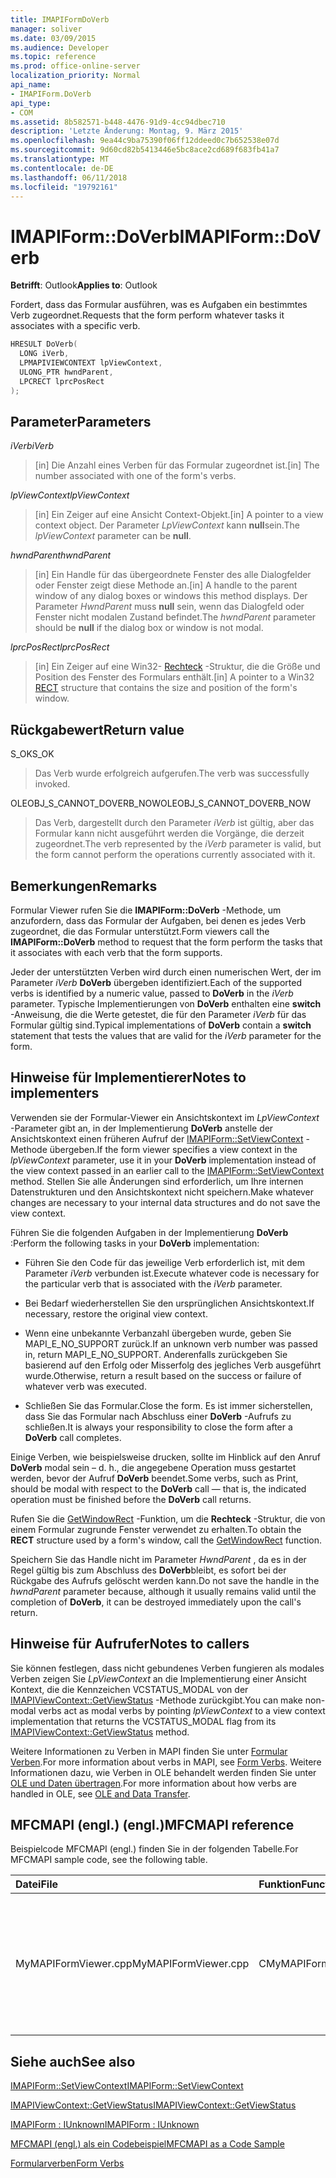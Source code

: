 ```yaml
---
title: IMAPIFormDoVerb
manager: soliver
ms.date: 03/09/2015
ms.audience: Developer
ms.topic: reference
ms.prod: office-online-server
localization_priority: Normal
api_name:
- IMAPIForm.DoVerb
api_type:
- COM
ms.assetid: 8b582571-b448-4476-91d9-4cc94dbec710
description: 'Letzte Änderung: Montag, 9. März 2015'
ms.openlocfilehash: 9ea44c9ba75390f06ff12ddeed0c7b652538e07d
ms.sourcegitcommit: 9d60cd82b5413446e5bc8ace2cd689f683fb41a7
ms.translationtype: MT
ms.contentlocale: de-DE
ms.lasthandoff: 06/11/2018
ms.locfileid: "19792161"
---
```

# <a name="imapiformdoverb"></a><span data-ttu-id="d97b8-103">IMAPIForm::DoVerb</span><span class="sxs-lookup"><span data-stu-id="d97b8-103">IMAPIForm::DoVerb</span></span>

  
  
<span data-ttu-id="d97b8-104">**Betrifft**: Outlook</span><span class="sxs-lookup"><span data-stu-id="d97b8-104">**Applies to**: Outlook</span></span> 
  
<span data-ttu-id="d97b8-105">Fordert, dass das Formular ausführen, was es Aufgaben ein bestimmtes Verb zugeordnet.</span><span class="sxs-lookup"><span data-stu-id="d97b8-105">Requests that the form perform whatever tasks it associates with a specific verb.</span></span>
  
```cpp
HRESULT DoVerb(
  LONG iVerb,
  LPMAPIVIEWCONTEXT lpViewContext,
  ULONG_PTR hwndParent,
  LPCRECT lprcPosRect
);
```

## <a name="parameters"></a><span data-ttu-id="d97b8-106">Parameter</span><span class="sxs-lookup"><span data-stu-id="d97b8-106">Parameters</span></span>

 <span data-ttu-id="d97b8-107">_iVerb_</span><span class="sxs-lookup"><span data-stu-id="d97b8-107">_iVerb_</span></span>
  
> <span data-ttu-id="d97b8-108">[in] Die Anzahl eines Verben für das Formular zugeordnet ist.</span><span class="sxs-lookup"><span data-stu-id="d97b8-108">[in] The number associated with one of the form's verbs.</span></span>
    
 <span data-ttu-id="d97b8-109">_lpViewContext_</span><span class="sxs-lookup"><span data-stu-id="d97b8-109">_lpViewContext_</span></span>
  
> <span data-ttu-id="d97b8-110">[in] Ein Zeiger auf eine Ansicht Context-Objekt.</span><span class="sxs-lookup"><span data-stu-id="d97b8-110">[in] A pointer to a view context object.</span></span> <span data-ttu-id="d97b8-111">Der Parameter _LpViewContext_ kann **null**sein.</span><span class="sxs-lookup"><span data-stu-id="d97b8-111">The  _lpViewContext_ parameter can be **null**.</span></span>
    
 <span data-ttu-id="d97b8-112">_hwndParent_</span><span class="sxs-lookup"><span data-stu-id="d97b8-112">_hwndParent_</span></span>
  
> <span data-ttu-id="d97b8-113">[in] Ein Handle für das übergeordnete Fenster des alle Dialogfelder oder Fenster zeigt diese Methode an.</span><span class="sxs-lookup"><span data-stu-id="d97b8-113">[in] A handle to the parent window of any dialog boxes or windows this method displays.</span></span> <span data-ttu-id="d97b8-114">Der Parameter _HwndParent_ muss **null** sein, wenn das Dialogfeld oder Fenster nicht modalen Zustand befindet.</span><span class="sxs-lookup"><span data-stu-id="d97b8-114">The  _hwndParent_ parameter should be **null** if the dialog box or window is not modal.</span></span> 
    
 <span data-ttu-id="d97b8-115">_lprcPosRect_</span><span class="sxs-lookup"><span data-stu-id="d97b8-115">_lprcPosRect_</span></span>
  
> <span data-ttu-id="d97b8-116">[in] Ein Zeiger auf eine Win32- [Rechteck](http://msdn.microsoft.com/de-de/library/dd162897%28VS.85%29.aspx) -Struktur, die die Größe und Position des Fenster des Formulars enthält.</span><span class="sxs-lookup"><span data-stu-id="d97b8-116">[in] A pointer to a Win32 [RECT](http://msdn.microsoft.com/de-de/library/dd162897%28VS.85%29.aspx) structure that contains the size and position of the form's window.</span></span> 
    
## <a name="return-value"></a><span data-ttu-id="d97b8-117">Rückgabewert</span><span class="sxs-lookup"><span data-stu-id="d97b8-117">Return value</span></span>

<span data-ttu-id="d97b8-118">S_OK</span><span class="sxs-lookup"><span data-stu-id="d97b8-118">S_OK</span></span> 
  
> <span data-ttu-id="d97b8-119">Das Verb wurde erfolgreich aufgerufen.</span><span class="sxs-lookup"><span data-stu-id="d97b8-119">The verb was successfully invoked.</span></span>
    
<span data-ttu-id="d97b8-120">OLEOBJ_S_CANNOT_DOVERB_NOW</span><span class="sxs-lookup"><span data-stu-id="d97b8-120">OLEOBJ_S_CANNOT_DOVERB_NOW</span></span> 
  
> <span data-ttu-id="d97b8-121">Das Verb, dargestellt durch den Parameter _iVerb_ ist gültig, aber das Formular kann nicht ausgeführt werden die Vorgänge, die derzeit zugeordnet.</span><span class="sxs-lookup"><span data-stu-id="d97b8-121">The verb represented by the  _iVerb_ parameter is valid, but the form cannot perform the operations currently associated with it.</span></span> 
    
## <a name="remarks"></a><span data-ttu-id="d97b8-122">Bemerkungen</span><span class="sxs-lookup"><span data-stu-id="d97b8-122">Remarks</span></span>

<span data-ttu-id="d97b8-123">Formular Viewer rufen Sie die **IMAPIForm::DoVerb** -Methode, um anzufordern, dass das Formular der Aufgaben, bei denen es jedes Verb zugeordnet, die das Formular unterstützt.</span><span class="sxs-lookup"><span data-stu-id="d97b8-123">Form viewers call the **IMAPIForm::DoVerb** method to request that the form perform the tasks that it associates with each verb that the form supports.</span></span> 
  
<span data-ttu-id="d97b8-124">Jeder der unterstützten Verben wird durch einen numerischen Wert, der im Parameter _iVerb_ **DoVerb** übergeben identifiziert.</span><span class="sxs-lookup"><span data-stu-id="d97b8-124">Each of the supported verbs is identified by a numeric value, passed to **DoVerb** in the  _iVerb_ parameter.</span></span> <span data-ttu-id="d97b8-125">Typische Implementierungen von **DoVerb** enthalten eine **switch** -Anweisung, die die Werte getestet, die für den Parameter _iVerb_ für das Formular gültig sind.</span><span class="sxs-lookup"><span data-stu-id="d97b8-125">Typical implementations of **DoVerb** contain a **switch** statement that tests the values that are valid for the  _iVerb_ parameter for the form.</span></span> 
  
## <a name="notes-to-implementers"></a><span data-ttu-id="d97b8-126">Hinweise für Implementierer</span><span class="sxs-lookup"><span data-stu-id="d97b8-126">Notes to implementers</span></span>

<span data-ttu-id="d97b8-127">Verwenden sie der Formular-Viewer ein Ansichtskontext im _LpViewContext_ -Parameter gibt an, in der Implementierung **DoVerb** anstelle der Ansichtskontext einen früheren Aufruf der [IMAPIForm::SetViewContext](imapiform-setviewcontext.md) -Methode übergeben.</span><span class="sxs-lookup"><span data-stu-id="d97b8-127">If the form viewer specifies a view context in the  _lpViewContext_ parameter, use it in your **DoVerb** implementation instead of the view context passed in an earlier call to the [IMAPIForm::SetViewContext](imapiform-setviewcontext.md) method.</span></span> <span data-ttu-id="d97b8-128">Stellen Sie alle Änderungen sind erforderlich, um Ihre internen Datenstrukturen und den Ansichtskontext nicht speichern.</span><span class="sxs-lookup"><span data-stu-id="d97b8-128">Make whatever changes are necessary to your internal data structures and do not save the view context.</span></span> 
  
<span data-ttu-id="d97b8-129">Führen Sie die folgenden Aufgaben in der Implementierung **DoVerb** :</span><span class="sxs-lookup"><span data-stu-id="d97b8-129">Perform the following tasks in your **DoVerb** implementation:</span></span> 
  
- <span data-ttu-id="d97b8-130">Führen Sie den Code für das jeweilige Verb erforderlich ist, mit dem Parameter _iVerb_ verbunden ist.</span><span class="sxs-lookup"><span data-stu-id="d97b8-130">Execute whatever code is necessary for the particular verb that is associated with the  _iVerb_ parameter.</span></span> 
    
- <span data-ttu-id="d97b8-131">Bei Bedarf wiederherstellen Sie den ursprünglichen Ansichtskontext.</span><span class="sxs-lookup"><span data-stu-id="d97b8-131">If necessary, restore the original view context.</span></span>
    
- <span data-ttu-id="d97b8-132">Wenn eine unbekannte Verbanzahl übergeben wurde, geben Sie MAPI_E_NO_SUPPORT zurück.</span><span class="sxs-lookup"><span data-stu-id="d97b8-132">If an unknown verb number was passed in, return MAPI_E_NO_SUPPORT.</span></span> <span data-ttu-id="d97b8-133">Anderenfalls zurückgeben Sie basierend auf den Erfolg oder Misserfolg des jegliches Verb ausgeführt wurde.</span><span class="sxs-lookup"><span data-stu-id="d97b8-133">Otherwise, return a result based on the success or failure of whatever verb was executed.</span></span>
    
- <span data-ttu-id="d97b8-134">Schließen Sie das Formular.</span><span class="sxs-lookup"><span data-stu-id="d97b8-134">Close the form.</span></span> <span data-ttu-id="d97b8-135">Es ist immer sicherstellen, dass Sie das Formular nach Abschluss einer **DoVerb** -Aufrufs zu schließen.</span><span class="sxs-lookup"><span data-stu-id="d97b8-135">It is always your responsibility to close the form after a **DoVerb** call completes.</span></span> 
    
<span data-ttu-id="d97b8-136">Einige Verben, wie beispielsweise drucken, sollte im Hinblick auf den Anruf **DoVerb** modal sein – d. h., die angegebene Operation muss gestartet werden, bevor der Aufruf **DoVerb** beendet.</span><span class="sxs-lookup"><span data-stu-id="d97b8-136">Some verbs, such as Print, should be modal with respect to the **DoVerb** call — that is, the indicated operation must be finished before the **DoVerb** call returns.</span></span> 
  
<span data-ttu-id="d97b8-137">Rufen Sie die [GetWindowRect](http://msdn.microsoft.com/de-de/library/ms633519) -Funktion, um die **Rechteck** -Struktur, die von einem Formular zugrunde Fenster verwendet zu erhalten.</span><span class="sxs-lookup"><span data-stu-id="d97b8-137">To obtain the **RECT** structure used by a form's window, call the [GetWindowRect](http://msdn.microsoft.com/de-de/library/ms633519) function.</span></span> 
  
<span data-ttu-id="d97b8-138">Speichern Sie das Handle nicht im Parameter _HwndParent_ , da es in der Regel gültig bis zum Abschluss des **DoVerb**bleibt, es sofort bei der Rückgabe des Aufrufs gelöscht werden kann.</span><span class="sxs-lookup"><span data-stu-id="d97b8-138">Do not save the handle in the  _hwndParent_ parameter because, although it usually remains valid until the completion of **DoVerb**, it can be destroyed immediately upon the call's return.</span></span>
  
## <a name="notes-to-callers"></a><span data-ttu-id="d97b8-139">Hinweise für Aufrufer</span><span class="sxs-lookup"><span data-stu-id="d97b8-139">Notes to callers</span></span>

<span data-ttu-id="d97b8-140">Sie können festlegen, dass nicht gebundenes Verben fungieren als modales Verben zeigen Sie _LpViewContext_ an die Implementierung einer Ansicht Kontext, die die Kennzeichen VCSTATUS_MODAL von der [IMAPIViewContext::GetViewStatus](imapiviewcontext-getviewstatus.md) -Methode zurückgibt.</span><span class="sxs-lookup"><span data-stu-id="d97b8-140">You can make non-modal verbs act as modal verbs by pointing  _lpViewContext_ to a view context implementation that returns the VCSTATUS_MODAL flag from its [IMAPIViewContext::GetViewStatus](imapiviewcontext-getviewstatus.md) method.</span></span> 
  
<span data-ttu-id="d97b8-141">Weitere Informationen zu Verben in MAPI finden Sie unter [Formular Verben](form-verbs.md).</span><span class="sxs-lookup"><span data-stu-id="d97b8-141">For more information about verbs in MAPI, see [Form Verbs](form-verbs.md).</span></span> <span data-ttu-id="d97b8-142">Weitere Informationen dazu, wie Verben in OLE behandelt werden finden Sie unter [OLE und Daten übertragen](http://msdn.microsoft.com/de-de/library/ms693425%28VS.85%29.aspx).</span><span class="sxs-lookup"><span data-stu-id="d97b8-142">For more information about how verbs are handled in OLE, see [OLE and Data Transfer](http://msdn.microsoft.com/de-de/library/ms693425%28VS.85%29.aspx).</span></span>
  
## <a name="mfcmapi-reference"></a><span data-ttu-id="d97b8-143">MFCMAPI (engl.) (engl.)</span><span class="sxs-lookup"><span data-stu-id="d97b8-143">MFCMAPI reference</span></span>

<span data-ttu-id="d97b8-144">Beispielcode MFCMAPI (engl.) finden Sie in der folgenden Tabelle.</span><span class="sxs-lookup"><span data-stu-id="d97b8-144">For MFCMAPI sample code, see the following table.</span></span>
  
|<span data-ttu-id="d97b8-145">**Datei**</span><span class="sxs-lookup"><span data-stu-id="d97b8-145">**File**</span></span>|<span data-ttu-id="d97b8-146">**Funktion**</span><span class="sxs-lookup"><span data-stu-id="d97b8-146">**Function**</span></span>|<span data-ttu-id="d97b8-147">**Comment**</span><span class="sxs-lookup"><span data-stu-id="d97b8-147">**Comment**</span></span>|
|:-----|:-----|:-----|
|<span data-ttu-id="d97b8-148">MyMAPIFormViewer.cpp</span><span class="sxs-lookup"><span data-stu-id="d97b8-148">MyMAPIFormViewer.cpp</span></span>  <br/> |<span data-ttu-id="d97b8-149">CMyMAPIFormViewer::CallDoVerb</span><span class="sxs-lookup"><span data-stu-id="d97b8-149">CMyMAPIFormViewer::CallDoVerb</span></span>  <br/> |<span data-ttu-id="d97b8-150">MFCMAPI (engl.) verwendet die **IMAPIForm::DoVerb** -Methode zum Aufrufen eines Verbs in einem Formular.</span><span class="sxs-lookup"><span data-stu-id="d97b8-150">MFCMAPI uses the **IMAPIForm::DoVerb** method to invoke a verb on a form.</span></span>  <br/> |
   
## <a name="see-also"></a><span data-ttu-id="d97b8-151">Siehe auch</span><span class="sxs-lookup"><span data-stu-id="d97b8-151">See also</span></span>



[<span data-ttu-id="d97b8-152">IMAPIForm::SetViewContext</span><span class="sxs-lookup"><span data-stu-id="d97b8-152">IMAPIForm::SetViewContext</span></span>](imapiform-setviewcontext.md)
  
[<span data-ttu-id="d97b8-153">IMAPIViewContext::GetViewStatus</span><span class="sxs-lookup"><span data-stu-id="d97b8-153">IMAPIViewContext::GetViewStatus</span></span>](imapiviewcontext-getviewstatus.md)
  
[<span data-ttu-id="d97b8-154">IMAPIForm : IUnknown</span><span class="sxs-lookup"><span data-stu-id="d97b8-154">IMAPIForm : IUnknown</span></span>](imapiformiunknown.md)


[<span data-ttu-id="d97b8-155">MFCMAPI (engl.) als ein Codebeispiel</span><span class="sxs-lookup"><span data-stu-id="d97b8-155">MFCMAPI as a Code Sample</span></span>](mfcmapi-as-a-code-sample.md)
  
[<span data-ttu-id="d97b8-156">Formularverben</span><span class="sxs-lookup"><span data-stu-id="d97b8-156">Form Verbs</span></span>](form-verbs.md)

